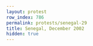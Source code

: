 ```yaml
---
layout: protest
row_index: 786
permalink: protests/senegal-29
title: Senegal, December 2002
hidden: true
---
```

